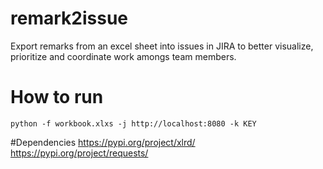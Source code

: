 # remark2issue
Export remarks from an excel sheet into issues in JIRA to better visualize, prioritize and coordinate work amongs team members.

# How to run
```
python -f workbook.xlxs -j http://localhost:8080 -k KEY
```

#Dependencies
https://pypi.org/project/xlrd/
https://pypi.org/project/requests/
